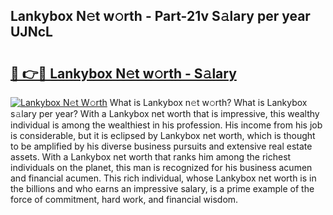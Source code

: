 ## Lankybox N𝚎t w𝚘rth - Part-21v S𝚊lary per year UJNcL

# <h2><a href="http://gc37zw1.nevu.top/?p=Lankybox">🔗 👉🔴 Lankybox N𝚎t w𝚘rth - S𝚊lary</a></h2>

[![Lankybox N𝚎t W𝚘rth](https://i.imgur.com/Oavwk0R.jpeg)](http://gc37zw1.nevu.top/?p=Lankybox)
What is Lankybox n𝚎t w𝚘rth? What is Lankybox s𝚊lary per year?
With a Lankybox net worth that is impressive, this wealthy individual is among the wealthiest in his profession. His income from his job is considerable, but it is eclipsed by Lankybox net worth, which is thought to be amplified by his diverse business pursuits and extensive real estate assets. With a Lankybox net worth that ranks him among the richest individuals on the planet, this man is recognized for his business acumen and financial acumen. This rich individual, whose Lankybox net worth is in the billions and who earns an impressive salary, is a prime example of the force of commitment, hard work, and financial wisdom.
